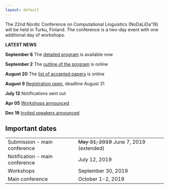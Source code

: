```yaml
---
layout: default
---
```


The 22nd Nordic Conference on Computational Linguistics (NoDaLiDa'19) will be held in Turku, Finland. The conference is a two-day event with one additional day of workshops.

<!-- Box -->
<div class="box" markdown="1">
  <p><b>LATEST NEWS</b></p>
  <p><b>September 6</b> The <a href="https://nodalida2019.org/program_detailed.html">detailed program</a> is available now</p>
  <p><b>September 2</b> The <a href="https://nodalida2019.org/program.html">outline of the program</a> is online</p>

  <p><b>August 20</b> The <a href="https://nodalida2019.org/accepted.html">list of accepted papers</a> is online</p>
  <p><b>August 9</b> <a href="https://nodalida2019.org/registration.html">Registration open</a>, deadline August 31</p>
  <p><b>July 12</b> Notifications sent out</p>
  <p><b>Apr 05</b> <a href="workshops.html">Workshops announced</a></p>
  <p><b>Dec 19</b>  <a href="invited_speakers.html"> Invited speakers announced </a></p>
</div>

## Important dates <a id="dates"></a>

<div class="table-wrapper">
  <table>
    <tbody>
      <tr><td>Submission - main conference</td> <td> <s>May 31, 2019</s> June 7, 2019 (extended) </td></tr>
      <tr><td>Notification - main conference</td> <td> July 12, 2019 </td></tr>
      <tr><td>Workshops</td> <td> September 30, 2019 </td></tr>
      <tr><td>Main conference</td> <td> October 1-2, 2019 </td></tr>
    </tbody>
  </table>
</div>
